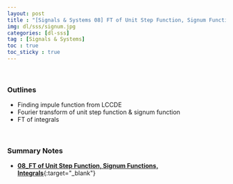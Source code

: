 ```yaml
---
layout: post
title : "[Signals & Systems 08] FT of Unit Step Function, Signum Functions, Integrals"
img: dl/sss/signum.jpg
categories: [dl-sss]  
tag : [Signals & Systems]
toc : true
toc_sticky : true
---
```


<br/>

### Outlines
- Finding impule function from LCCDE
- Fourier transform of unit step function & signum function
- FT of integrals

<br/>

### Summary Notes 
- [**08_FT of Unit Step Function, Signum Functions, Integrals**](https://drive.google.com/file/d/1VS4yaZE7Z6VXlfW2ec3dw8jgdP-seIyN/view?usp=drive_link){:target="_blank"}




